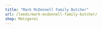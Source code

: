 ```yaml
---
title: "Mark McDonnell Family Butcher"
url: /leeds/mark-mcdonnell-family-butcher/
shop: Metzgerei
---
```

